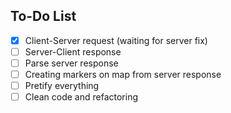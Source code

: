 ## To-Do List
* [X] Client-Server request (waiting for server fix)
* [ ] Server-Client response
* [ ] Parse server response
* [ ] Creating markers on map from server response
* [ ] Pretify everything
* [ ] Clean code and refactoring